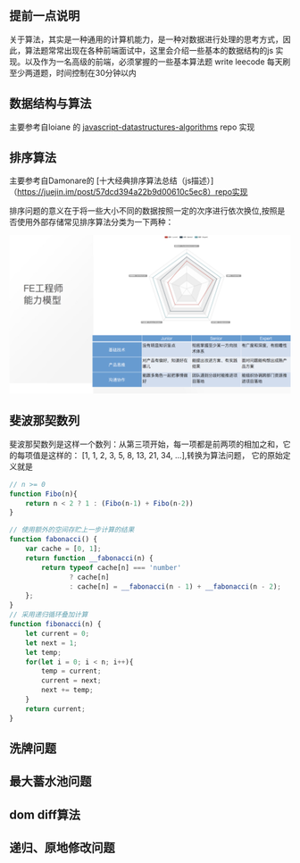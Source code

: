 ## 提前一点说明
关于算法，其实是一种通用的计算机能力，是一种对数据进行处理的思考方式，因此，算法题常常出现在各种前端面试中，这里会介绍一些基本的数据结构的js 实现。以及作为一名高级的前端，必须掌握的一些基本算法题
write leecode 每天刷至少两道题，时间控制在30分钟以内

## 数据结构与算法
主要参考自loiane 的 [javascript-datastructures-algorithms](https://github.com/loiane/javascript-datastructures-algorithms) repo 实现

## 排序算法
主要参考自Damonare的 [十大经典排序算法总结（js描述）]（https://juejin.im/post/57dcd394a22b9d00610c5ec8）repo实现

排序问题的意义在于将一些大小不同的数据按照一定的次序进行依次换位,按照是否使用外部存储常见排序算法分类为一下两种：
<div align="center">
    <img src="https://raw.githubusercontent.com/feaswcy/fe-playground/master/doc-assets/img/fe-power.png">
</div>

## 斐波那契数列
斐波那契数列是这样一个数列：从第三项开始，每一项都是前两项的相加之和，它的每项值是这样的：
[1, 1, 2, 3, 5, 8, 13, 21, 34, ...],转换为算法问题， 它的原始定义就是

```javascript
// n >= 0
function Fibo(n){
    return n < 2 ? 1 : (Fibo(n-1) + Fibo(n-2))
}
```

```javascript
// 使用额外的空间存贮上一步计算的结果
function fabonacci() {
    var cache = [0, 1];
    return function __fabonacci(n) {
        return typeof cache[n] === 'number'
               ? cache[n]
               : cache[n] = __fabonacci(n - 1) + __fabonacci(n - 2);
    };
}
// 采用递归循环叠加计算
function fibonacci(n) {
    let current = 0;
    let next = 1;
    let temp;
    for(let i = 0; i < n; i++){
        temp = current;
        current = next;
        next += temp;
    }
    return current;
}

````

## 洗牌问题

## 最大蓄水池问题

## dom diff算法

## 递归、原地修改问题
